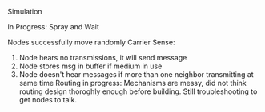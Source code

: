 Simulation

In Progress:
Spray and Wait

Nodes successfully move randomly
Carrier Sense: 
1. Node hears no transmissions, it will send message
2. Node stores msg in buffer if medium in use
3. Node doesn't hear messages if more than one neighbor transmitting at same time
Routing in progress: Mechanisms are messy, did not think routing design thoroghly enough before building. Still troubleshooting to get nodes to talk.
           
